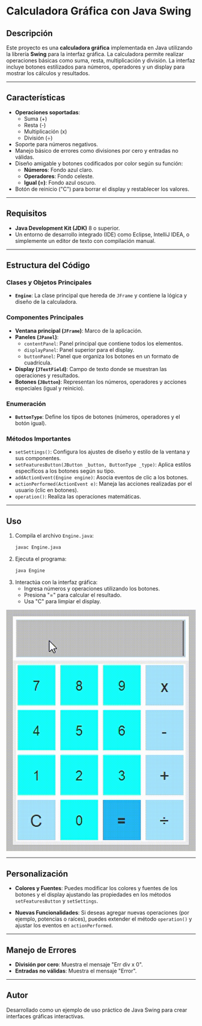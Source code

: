 # Calculadora Gráfica con Java Swing

## Descripción
Este proyecto es una **calculadora gráfica** implementada en Java utilizando la librería **Swing** para la interfaz gráfica. La calculadora permite realizar operaciones básicas como suma, resta, multiplicación y división. La interfaz incluye botones estilizados para números, operadores y un display para mostrar los cálculos y resultados.

---

## Características
- **Operaciones soportadas**:
  - Suma (+)
  - Resta (-)
  - Multiplicación (x)
  - División (÷)
- Soporte para números negativos.
- Manejo básico de errores como divisiones por cero y entradas no válidas.
- Diseño amigable y botones codificados por color según su función:
  - **Números**: Fondo azul claro.
  - **Operadores**: Fondo celeste.
  - **Igual (=)**: Fondo azul oscuro.
- Botón de reinicio ("C") para borrar el display y restablecer los valores.

---

## Requisitos
- **Java Development Kit (JDK)** 8 o superior.
- Un entorno de desarrollo integrado (IDE) como Eclipse, IntelliJ IDEA, o simplemente un editor de texto con compilación manual.

---

## Estructura del Código
### Clases y Objetos Principales
- **`Engine`**: La clase principal que hereda de `JFrame` y contiene la lógica y diseño de la calculadora.

### Componentes Principales
- **Ventana principal (`JFrame`)**: Marco de la aplicación.
- **Paneles (`JPanel`)**:
  - `contentPanel`: Panel principal que contiene todos los elementos.
  - `displayPanel`: Panel superior para el display.
  - `buttonPanel`: Panel que organiza los botones en un formato de cuadrícula.
- **Display (`JTextField`)**: Campo de texto donde se muestran las operaciones y resultados.
- **Botones (`JButton`)**: Representan los números, operadores y acciones especiales (igual y reinicio).

### Enumeración
- **`ButtonType`**: Define los tipos de botones (números, operadores y el botón igual).

### Métodos Importantes
- `setSettings()`: Configura los ajustes de diseño y estilo de la ventana y sus componentes.
- `setFeaturesButton(JButton _button, ButtonType _type)`: Aplica estilos específicos a los botones según su tipo.
- `addActionEvent(Engine engine)`: Asocia eventos de clic a los botones.
- `actionPerformed(ActionEvent e)`: Maneja las acciones realizadas por el usuario (clic en botones).
- `operation()`: Realiza las operaciones matemáticas.

---

## Uso
1. Compila el archivo `Engine.java`:
   ```bash
   javac Engine.java
   ```
2. Ejecuta el programa:
   ```bash
   java Engine
   ```
3. Interactúa con la interfaz gráfica:
   - Ingresa números y operaciones utilizando los botones.
   - Presiona "=" para calcular el resultado.
   - Usa "C" para limpiar el display.


![Video proyecto](assets/calcu.gif)


---

## Personalización
- **Colores y Fuentes**:
  Puedes modificar los colores y fuentes de los botones y el display ajustando las propiedades en los métodos `setFeaturesButton` y `setSettings`.
  
- **Nuevas Funcionalidades**:
  Si deseas agregar nuevas operaciones (por ejemplo, potencias o raíces), puedes extender el método `operation()` y ajustar los eventos en `actionPerformed`.

---

## Manejo de Errores
- **División por cero**: Muestra el mensaje "Err div x 0".
- **Entradas no válidas**: Muestra el mensaje "Error".
  
---

## Autor
Desarrollado como un ejemplo de uso práctico de Java Swing para crear interfaces gráficas interactivas.

